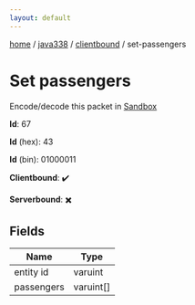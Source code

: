 ```yaml
---
layout: default
---
```


[home](/)  /  [java338](/protocol/java338)  /  [clientbound](/protocol/java338/clientbound)  /  set-passengers

# Set passengers

Encode/decode this packet in [Sandbox](../../../sandbox/java338#clientbound.set_passengers)

**Id**: 67

**Id** (hex): 43

**Id** (bin): 01000011

**Clientbound**: ✔️

**Serverbound**: ✖️

## Fields

Name | Type
---|---
entity id | varuint
passengers | varuint[]
